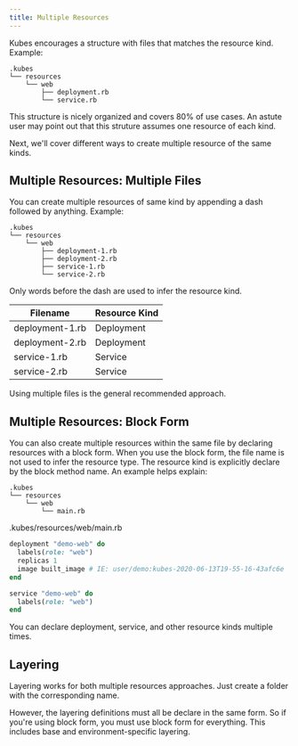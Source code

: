 ```yaml
---
title: Multiple Resources
---
```


Kubes encourages a structure with files that matches the resource kind. Example:

    .kubes
    └── resources
        └── web
            ├── deployment.rb
            └── service.rb

This structure is nicely organized and covers 80% of use cases. An astute user may point out that this struture assumes one resource of each kind.

Next, we'll cover different ways to create multiple resource of the same kinds.

## Multiple Resources: Multiple Files

You can create multiple resources of same kind by appending a dash followed by anything. Example:

    .kubes
    └── resources
        └── web
            ├── deployment-1.rb
            ├── deployment-2.rb
            ├── service-1.rb
            └── service-2.rb

Only words before the dash are used to infer the resource kind.

Filename | Resource Kind
--- | ---
deployment-1.rb | Deployment
deployment-2.rb | Deployment
service-1.rb | Service
service-2.rb | Service

Using multiple files is the general recommended approach.

## Multiple Resources: Block Form

You can also create multiple resources within the same file by declaring resources with a block form. When you use the block form, the file name is not used to infer the resource type. The resource kind is explicitly declare by the block method name. An example helps explain:

    .kubes
    └── resources
        └── web
            └── main.rb

.kubes/resources/web/main.rb

```ruby
deployment "demo-web" do
  labels(role: "web")
  replicas 1
  image built_image # IE: user/demo:kubes-2020-06-13T19-55-16-43afc6e
end

service "demo-web" do
  labels(role: "web")
end
```

You can declare deployment, service, and other resource kinds multiple times.

## Layering

Layering works for both multiple resources approaches. Just create a folder with the corresponding name.

However, the layering definitions must all be declare in the same form. So if you're using block form, you must use block form for everything. This includes base and environment-specific layering.
